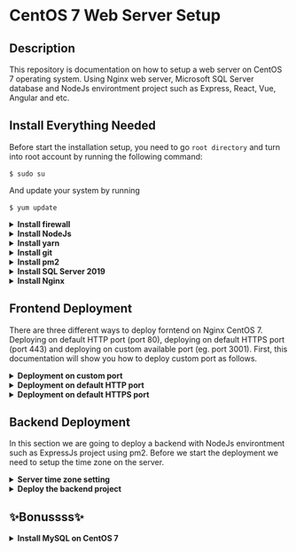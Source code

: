 # CentOS 7 Web Server Setup

## Description

This repository is documentation on how to setup a web server on CentOS 7 operating system. Using Nginx web server, Microsoft SQL Server database and NodeJs environtment project such as Express, React, Vue, Angular and etc.

## Install Everything Needed

Before start the installation setup, you need to go `root directory` and turn into root account by running the following command:

```linux
$ sudo su
```

And update your system by running

```linux
$ yum update
```

<details>
<summary><b>Install firewall</b></summary>

<p>

First, you need to install firewall with this comamnd

```linux
$ yum install firewalld
```

After install firewall, you can enable the service and reboot your server to keep in mind that firewalld will cause the service to start up at boot

```linux
$ systemctl enable firewalld
$ reboot
```

After reboot the system we can verify that the service is running and reachable by typing:

```linux
$ firewall-cmd --state
```

and the output will be like this

```linux
running
```

Enable http and https services by running

```linux
$ firewall-cmd --permanent --zone=public --add-service=http
$ firewall-cmd --permanent --zone=public --add-service=https
```

And enable port 80 for http and 443 for https and you can also enable other ports as you want

```linux
$ firewall-cmd --permanent --zone=public --add-port=80/tcp
$ firewall-cmd --permanent --zone=public --add-port=443/tcp
$ firewall-cmd --permanent --zone=public --add-port=3000/tcp
```

Once everything is set, you can check the list that you have activated

```linux
$ firewall-cmd --permanent --zone=public --list-all
```

</p>
</details>

<details>
<summary><b>Install NodeJs</b></summary>

<p>

Before install NodeJs, install nvm with following command

```linux
$ curl -o- https://raw.githubusercontent.com/nvm-sh/nvm/v0.35.3/install.sh | bash
```

Close and re-opent the terminal and check nvm version to verify that nvm is installed successfully

```linux
$ nvm --version
```

After that you can install NodeJs with 3 options. First, you can install the lates version of NodeJs by typing:

```linux
$ nvm install node
```

or you can install the lts version:

```linux
$ nvm install --lts
```

or you can install the specific version (eg. v16.16.0):

```linux
$ nvm install 16.16.0
```

After installation success, check node and npm version to make sure that NodeJs is installed successfully

```linux
$ node --version
$ npm --version
```

</p>
</details>

<details>
<summary><b>Install yarn</b></summary>

<p>

Before install yarn, you need to import yarn repository with the following commands:

```linux
$ curl --silent --location https://dl.yarnpkg.com/rpm/yarn.repo | sudo tee /etc/yum.repos.d/yarn.repo
$ rpm --import https://dl.yarnpkg.com/rpm/pubkey.gpg
```

Once the repository is added, you can install yarn, by running:

```linux
$ yum install yarn
```

Verify the installation by checking the yarn version number:

```linux
$ yarn --version
```

</p>
</details>

<details>
<summary><b>Install git</b></summary>

<p>

Install git with the following commands:

```linux
$ yum install git
```

Verify the installation by chekcing the git version number:

```linux
$ git --version
```

Setting up your git by using the git config command to provide the name and email address that you would like to have embedded into your commits:

```linux
$ git config --global user.name "Your Name"
$ git config --global user.email "you@example.com"
```

To confirm that these configurations were added successfully, we can see all of the configuration items that have been set by typing:

```linux
$ git config --list
```

</p>
</details>

<details>
<summary><b>Install pm2</b></summary>

<p>

Install pm2 with the following commands:

```linux
$ npm i -g pm2
```

Verify the installation by chekcing the pm2 list:

```linux
$ pm2 list
```

</p>
</details>

<details>
<summary><b>Install SQL Server 2019</b></summary>

<p>

Before start the installation, make sure that your memory at least more than 2GB (not 2GB but 3GB or more). You can add the repository to your CentOS 7 by running the following command:

```linux
$ curl -o /etc/yum.repos.d/mssql-server.repo https://packages.microsoft.com/config/rhel/7/mssql-server-2019.repo
```

Update your system cache:

```linux
$ yum makecache
```

Then install SQL server 2019:

```linux
$ yum install -y mssql-server
```

After the installation, get info about the installed package

```linux
$ rpm -qi mssql-server
```

And the output will be like this:

```linux
Name        : mssql-server
Version     : 15.0.4223.1
Release     : 2
Architecture: x86_64
Install Date: Tue May 17 08:22:16 2022
Group       : Unspecified
Size        : 1297034956
License     : Commercial
Signature   : RSA/SHA256, Mon Apr 18 20:46:17 2022, Key ID eb3e94adbe1229cf
Source RPM  : mssql-server-15.0.4223.1-2.src.rpm
Build Date  : Mon Apr 18 20:05:17 2022
Build Host  : 17a94b24c000000.qzwxqe3wa2kubparrevzc0ivhc.xx.internal.cloudapp.net
...
```

After the package installation finishes, run mssql-conf setup and follow the prompts to set the sa (super admin) password and choose your edition

```linux
$ sudo /opt/mssql/bin/mssql-conf setup
```

And the output will be like this:

```linux
Choose an edition of SQL Server:
  1) Evaluation (free, no production use rights, 180-day limit)
  2) Developer (free, no production use rights)
  3) Express (free)
  4) Web (PAID)
  5) Standard (PAID)
  6) Enterprise (PAID)
  7) Enterprise Core (PAID)
  8) I bought a license through a retail sales channel and have a product key to enter.
```

For example we chose Developer Edition (number 2). And then type Yes and enter your sa password.

Then Install mssql-tools with the unixODBC developer package. Add the repository containing required packages using the next command:

```linux
$ curl -o /etc/yum.repos.d/msprod.repo https://packages.microsoft.com/config/rhel/7/prod.repo
```

With the repository added, we can proceed to install the tools

```linux
$ yum -y install mssql-tools unixODBC-devel
```

Accept the license terms during installation

After the installation success, you are ready to start and enable the sql server

```linux
$ systemctl start mssql-server
$ systemctl enable mssql-server
```

Add `/opt/mssql/bin/` to your $PATH variable:

```linux
$ echo 'export PATH=$PATH:/opt/mssql/bin:/opt/mssql-tools/bin' | sudo tee /etc/profile.d/mssql.sh
```

Source the file to start using MS SQL executable binaries in your current shell session:

```linux
$ source /etc/profile.d/mssql.sh
```

Allow SQL Server ports for remote hosts to connect:

```linux
$ firewall-cmd --permanent --add-port=1433/tcp
$ firewall-cmd --reload
```

Finally, connect to the SQL Server and verify it is working

```linux
$ sqlcmd -S localhost -U SA
```

At the first line type `select name from sysusers;` and 2nd line type `go`. Congrats if you see the list of database. You can try to test remote connection of the databse using SSMS, DBEaver or etc

</p>
</details>

<details>
<summary><b>Install Nginx</b></summary>

<p>

Before installing nginx, you need to add the EPEL software repository:

```linux
$ yum install epel-release
```

Install Nginx

```linux
$ yum install nginx
```

Start and enable nginx service:

```linux
$ systemctl start nginx
$ systemctl enable nginx
```

Check nginx service status after start by running this following command:

```linux
$ systemctl status nginx
```

And the output will be like this:

```linux
● nginx.service - The nginx HTTP and reverse proxy server
   Loaded: loaded (/usr/lib/systemd/system/nginx.service; disabled; vendor preset: disabled)
   Active: active (running) since Mon 2022-01-24 20:14:24 UTC; 5s ago
  Process: 1898 ExecStart=/usr/sbin/nginx (code=exited, status=0/SUCCESS)
  Process: 1896 ExecStartPre=/usr/sbin/nginx -t (code=exited, status=0/SUCCESS)
  Process: 1895 ExecStartPre=/usr/bin/rm -f /run/nginx.pid (code=exited, status=0/SUCCESS)
 Main PID: 1900 (nginx)
   CGroup: /system.slice/nginx.service
           ├─1900 nginx: master process /usr/sbin/nginx
           └─1901 nginx: worker process
```

If you haven't allow the firewall, allow the firewall first:

```linux
$ firewall-cmd --permanent --zone=public --add-service=http
$ firewall-cmd --permanent --zone=public --add-service=https
$ firewall-cmd --reload
```

Reboot the system

```linux
$ sudo reboot
```

After reboot the system, access your public ip or domain name on your browser

```linux
http://server_domain_name_or_public_ip/
```

The output on your browser will be like this:
![NGINX CENTOS 7](https://assets.digitalocean.com/articles/centos/nginx/centos-7-nginx.png)

</p>
</details>

## Frontend Deployment

There are three different ways to deploy forntend on Nginx CentOS 7. Deploying on default HTTP port (port 80), deploying on default HTTPS port (port 443) and deploying on custom available port (eg. port 3001). First, this documentation will show you how to deploy custom port as follows.

<details>
<summary><b>Deployment on custom port</b></summary>

<p>

In this case for example we will use `port 3001`.

1 | Go to the `root directory` and run the following command to get root access

```linux
$ sudo su
```

2 | Check used ports with this following command:

```linux
$ netstat -tunlp
```

The output will similar like this:

```linux
Proto Recv-Q Send-Q Local Address           Foreign Address         State       PID/Program name
tcp        0      0 127.0.0.1:1434          0.0.0.0:*               LISTEN      3270/sqlservr
tcp        0      0 0.0.0.0:111             0.0.0.0:*               LISTEN      550/rpcbind
tcp        0      0 0.0.0.0:80              0.0.0.0:*               LISTEN      1862/nginx: master
tcp        0      0 0.0.0.0:22              0.0.0.0:*               LISTEN      1150/sshd
tcp        0      0 127.0.0.1:1431          0.0.0.0:*               LISTEN      3270/sqlservr
tcp        0      0 0.0.0.0:1433            0.0.0.0:*               LISTEN      3270/sqlservr
tcp        0      0 127.0.0.1:25            0.0.0.0:*               LISTEN      1097/master
tcp6       0      0 ::1:1434                :::*                    LISTEN      3270/sqlservr
tcp6       0      0 :::111                  :::*                    LISTEN      550/rpcbind
tcp6       0      0 :::80                   :::*                    LISTEN      1862/nginx: master
```

The ports on the list above are ports that already used, you can choose the available port for example `port 3001`

3 | Enable firewall on port that will used (eg. port 3001)

```linux
$ firewall-cmd --permanent --zone=public --add-port=3001/tcp
$ firewall-cmd --reload
```

After that check is the selected port already enabled with the following command:

```linux
$ firewall-cmd --permanent --zone=public --list-ports
```

4 | Open selected port

After we enable the firewall on port that we want to use, we need to open the tcp port become available:

```linux
$ semanage port -a -t http_port_t -p tcp 3001
```

Sometimes it will return error like this:

```linux
ValueError: Port tcp/3001 already defined
```

Dont worry, we can replace `-a` option with `-m` for modify as follows:

```linux
$ semanage port -m -t http_port_t -p tcp 3001
```

After that, check to verify port that we want is available:

```linux
$ semanage port -l | grep http_port_t
```

It will return similar like this:

```linux
http_port_t                    tcp      3001, 80, 81, 443, 488, 8008, 8009, 8443, 9000
```

5 | Create a forntend project folder which will be read by nginx

```linux
$ mkdir -p /var/www/project-name
```

note: `-p` flag is used to create nested directory and `project-name` is the name of the project folder

6 | Change the project folder permissions to make it accessible to everyone with the followng command:

```linux
$ chown -R $USER:$USER /var/www/project-name
$ chmod -R 755 /var/www
$ restorecon -R /var/www/project-name
```

7 | Create index.html as the main html file which will be read by nginx. Or you can copy or clone your ready-project for example using git. But in this chase we will try to create new html file

```linux
$ nano /var/www/project-name/index.html
```

Once you are directed to the text editor, paste the following html code as an example project

```html
<html>
  <head>
    <title>Whelcome to my app :)</title>
  </head>
  <body>
    <h1>Hello! This is an app with port 3001</h1>
  </body>
</html>
```

8 | Create `sites-available` and `sites-enable` folder a config folder which will be read by nginx (ignore this step if the folders already created)

```linux
$ mkdir /etc/nginx/sites-available
$ mkdir /etc/nginx/sites-enabled
```

9 | Open Nginx configuration file

```linux
$ nano /etc/nginx/nginx.conf
```

You will see the nginx configuration code. Inside the `html { ... }` block find the code that similar with:

```conf
server {
  listen        80;
  listen        [::]:80;
  server_name   _;
  root          /usr/share/nginx/html;

  # Load configuration files for the default server block.
  include /etc/nginx/default.d/*.conf;

  error_page 404 /404.html;
  location = /404.html {
  }

  error_page 500 502 503 504 /50x.html;
  location = /50x.html {
  }
}
```

That code is server config block code for default http port (port 80). Under that code (outside server { ... } block), add this following code

```conf
include /etc/nginx/sites-enabled/*.conf;
```

And it will be looks like this:

```conf
server {
  listen        80;
  listen        [::]:80;
  server_name   _;
  root          /usr/share/nginx/html;

  # Load configuration files for the default server block.
  include /etc/nginx/default.d/*.conf;

  error_page 404 /404.html;
  location = /404.html {
  }

  error_page 500 502 503 504 /50x.html;
  location = /50x.html {
  }
}

include /etc/nginx/sites-enabled/*.conf;
```

10 | Create new nginx config file at `sites-available` with file name as your project name

```linux
$ nano /etc/nginx/sites-available/project-name.conf
```

And paste this following code:

```conf
server {
  listen       3001;
  listen       [::]:3001;
  server_name  _;
  root         /var/www/project-name;

  location / {
    if ( $uri = '/index.html' ) {
      add_header Cache-Control no-store always;
    }
    try_files $uri $uri/ /index.html;
  }

  # Load configuration files for the default server block.
  include /etc/nginx/default.d/*.conf;

  error_page 404 /404.html;
  location = /404.html {
  }

  error_page 500 502 503 504 /50x.html;
  location = /50x.html {
  }
}
```

Maybe you will think that the code is similar to the nginx config code in step number 8. The difference are `port number` assign with selected port and `root directory` assign with your project directory that you have been created before and add new `location / { ... }` code block

11 | Finally the final step. Link the config file that have been just created on `sites-available` to `sites-enabled` with this following command:

```linux
$ ln -s /etc/nginx/sites-available/project-name.conf /etc/nginx/sites-enabled/project-name.conf
```

After that you should restart nginx service

```linux
$ systemctl restart nginx
```

note: sometimes at this step you will facing an error that nginx service cannot be restart. Try to check your setting from the step 1 untill step 10 again. If you are sure that it is in accordance with the instructions, then it is likely that what happen is that the port you have chosen cannot be used by the nginx service. Then try using another port and repeat the steps above starting from the first step.

If you can successfully restart nginx service, access `public ip with port` on your browser

```linux
http://server_public_ip:3001/
```

</p>
</details>

<details>
<summary><b>Deployment on default HTTP port</b></summary>

<p>

In this section we will use `default HTTP port (port 80)`.

1 | Go to the root directory and run the following command to get root access

```linux
$ sudo su
```

2 | Enable firewall on default HTTP port

```linux
$ firewall-cmd --permanent --zone=public --add-service=http
$ firewall-cmd --permanent --zone=public --add-port=80/tcp
$ firewall-cmd --reload
```

After that check is the default HTTP port already enabled with the following command:

```linux
$ firewall-cmd --permanent --zone=public --list-all
```

3 | Create a forntend project folder which will be read by nginx

```linux
$ mkdir -p /var/www/project-name
```

note: -p flag is used to create nested directory and project-name is the name of the project folder

4 | Change the project folder permissions to make it accessible to everyone with the followng command:

```linux
$ chown -R $USER:$USER /var/www/project-name
$ chmod -R 755 /var/www
$ restorecon -R /var/www/project-name
```

5 | Create index.html as the main html file which will be read by nginx. Or you can copy or clone your ready-project for example using git. But in this chase we will try to create new html file

```linux
$ nano /var/www/project-name/index.html
```

Once you are directed to the text editor, paste the following html code as an example project

```html
<html>
  <head>
    <title>Whelcome to my app :)</title>
  </head>
  <body>
    <h1>Hello! This is an app default HTTP port 80</h1>
  </body>
</html>
```

6 | Open Nginx configuration file

```linux
$ nano /etc/nginx/nginx.conf
```

You will see the nginx configuration code. Inside the html { ... } block find the code that similar with:

```conf
server {
  listen        80;
  listen        [::]:80;
  server_name   _;
  root          /usr/share/nginx/html;

  # Load configuration files for the default server block.
  include /etc/nginx/default.d/*.conf;

  error_page 404 /404.html;
  location = /404.html {
  }

  error_page 500 502 503 504 /50x.html;
  location = /50x.html {
  }
}
```

That code is server config block code for default http port (port 80). Change the root directory project with your project directory that you just have been created and add `location / { ... }` code block under the root directory. It should similar like this:

```conf
server {
  listen        80;
  listen        [::]:80;
  server_name   _;
  root          /var/www/project-name;

  location / {
    if ( $uri = '/index.html' ) {
      add_header Cache-Control no-store always;
    }
    try_files $uri $uri/ /index.html;
  }

  # Load configuration files for the default server block.
  include /etc/nginx/default.d/*.conf;

  error_page 404 /404.html;
  location = /404.html {
  }

  error_page 500 502 503 504 /50x.html;
  location = /50x.html {
  }
}
```

7 | Restart nginx service

```linux
$ systemctl restart nginx
```

If you can successfully restart nginx service, access server public ip with your browser

```linux
http://server_public_ip/
```

</p>
</details>

<details>
<summary><b>Deployment on default HTTPS port</b></summary>

<p>

COMING SOON 😫😋😁

</p>
</details>

## Backend Deployment

In this section we are going to deploy a backend with NodeJs environtment such as ExpressJs project using pm2. Before we start the deployment we need to setup the time zone on the server.

<details>
<summary><b>Server time zone setting</b></summary>

<p>

If you are already setting up your server time zone you can just skip this part.

1 | Go to the `root directory` and run the following command to get root access

```linux
$ sudo su
```

2 | Check server current time zone

```linux
$ timedatectl
```

The output will similar like this:

```linux
      Local time: Sat 2023-03-18 02:00:01 UTC
  Universal time: Sat 2023-03-18 02:00:01 UTC
        RTC time: Sat 2023-03-18 02:00:01
       Time zone: UTC (UTC, +0000)
     NTP enabled: yes
NTP synchronized: yes
 RTC in local TZ: no
      DST active: n/a
```

3 | Basicly the default server time zone is UTC. You need to change it with time zone that you want. For example in this case we are going to change it with Asia/Jakarta time zone (WIB). First, we need to check available time zone list as follows:

```linux
$ timedatectl list-timezones
```

4 | Change the time zone

```linux
$ timedatectl set-timezone Asia/Jakarta
```

5 | Check server time zone once again

```linux
$ timedatectl
```

The output will similar like this:

```linux
      Local time: Sat 2023-03-18 09:19:25 WIB
  Universal time: Sat 2023-03-18 02:19:25 UTC
        RTC time: Sat 2023-03-18 02:19:25
       Time zone: Asia/Jakarta (WIB, +0700)
     NTP enabled: yes
NTP synchronized: yes
 RTC in local TZ: no
      DST active: n/a
```

</p>
</details>

<details>
<summary><b>Deploy the backend project</b></summary>

<p>

In this part we will deploy an ExpressJs project using pm2 with `port 4000`

1 | Go to the `root directory` and run the following command to get root access

```linux
$ sudo su
```

2 | Check used ports with this following command:

```linux
$ netstat -tunlp
```

The output will similar like this:

```linux
Proto Recv-Q Send-Q Local Address           Foreign Address         State       PID/Program name
tcp        0      0 127.0.0.1:1434          0.0.0.0:*               LISTEN      3270/sqlservr
tcp        0      0 0.0.0.0:111             0.0.0.0:*               LISTEN      550/rpcbind
tcp        0      0 0.0.0.0:80              0.0.0.0:*               LISTEN      1862/nginx: master
tcp        0      0 0.0.0.0:22              0.0.0.0:*               LISTEN      1150/sshd
tcp        0      0 127.0.0.1:1431          0.0.0.0:*               LISTEN      3270/sqlservr
tcp        0      0 0.0.0.0:1433            0.0.0.0:*               LISTEN      3270/sqlservr
tcp        0      0 127.0.0.1:25            0.0.0.0:*               LISTEN      1097/master
tcp6       0      0 ::1:1434                :::*                    LISTEN      3270/sqlservr
tcp6       0      0 :::111                  :::*                    LISTEN      550/rpcbind
tcp6       0      0 :::80                   :::*                    LISTEN      1862/nginx: master
```

The ports on the list above are ports that already used, you can choose the available port for example `port 4000`

3 | Enable firewall on port that will used (eg. port 4000)

```linux
$ firewall-cmd --permanent --zone=public --add-port=4000/tcp
$ firewall-cmd --reload
```

After that check is the selected port already enabled with the following command:

```linux
$ firewall-cmd --permanent --zone=public --list-ports
```

4 | Open selected port

After we enable the firewall on port that we want to use, we need to open the tcp port become available:

```linux
$ semanage port -a -t http_port_t -p tcp 4000
```

Sometimes it will return error like this:

```linux
ValueError: Port tcp/4000 already defined
```

Dont worry, we can replace `-a` option with `-m` for modify as follows:

```linux
$ semanage port -m -t http_port_t -p tcp 4000
```

After that, check to verify port that we want is available:

```linux
$ semanage port -l | grep http_port_t
```

It will return similar like this:

```linux
http_port_t                    tcp      4000, 80, 81, 443, 488, 8008, 8009, 8443, 9000
```

5 | Create a backend project folder or clone from your git remote repository which will be execute by pm2

```linux
$ mkdir -p /var/server/project-name
$ cd /var/server/project-name
$ git init
$ git checkout -b main
$ git remote add origin https://github_repo_url
$ git pull origin main
```

or

```linux
$ mkdir -p /var/server
$ cd /var/server
$ git clone https://github_repo_url
```

note: `-p` flag is used to create nested directory and `project-name` is the name of the project folder

6 | Change the project folder permissions to make it accessible to everyone with the followng command:

```linux
$ chown -R $USER:$USER /var/server/project-name
$ chmod -R 755 /var/server
$ restorecon -R /var/server/project-name
```

7 | Install the project

Go to the project directory

```linux
$ cd /var/server/project-name
```

Using npm:

```linux
$ npm install
```

Using yarn:

```linux
$ yarn
```

8 | Run the project locally to verify that it's working

In this step, we are going to run the project as development mode. And here is the script preview inside the `package.json` file

```json
"scripts": {
  "dev": "nodemon ./src/index.js",
  "start": "node ./src/index.js",
  "test": "echo \"Error: no test specified\" && exit 1"
},
```

Go to the project directory

```linux
$ cd /var/server/project-name
```

Let's try to run in development mode:

```linux
$ yarn dev
```

Once it's running, test your project end-point on your Postman

```
http://server_public_ip:4000/your_end_point
```

If it seems okay, stop the project by pressing CTRL + C on terminal and lets go to the next step

note: before you start the project locally, make sure you have alraedy setting up your environtment variables such as port and etc. And make sure the port that you use on your project is the same with port that you will use for the backend deployment (eg. port 4000 for this case).

9 | Run the project with pm2

Go to the server directory that you have been created

```linux
$ cd /var/server/project-name
```

After that run your project with pm2:

```linux
$ pm2 start ./src/index.js --name="type_name_here"
```

explanation:

• `start` is command to execute your project.

• `./project-name/src/index.js` is path to target your main project file (in this case is index.js).

• `--name="type_name_here"` is the name that will shown on the pm2 running list. For example `--name="my-awesome-backend"`.

Or you can run with your `package.json` scripts with this following command:

```linux
$ pm2 start npm --name "type_name_here" -- run script_name
```

explanation

• `start` is command to execute your project.

• `npm` is to execute with `npm`.

• `--name "type_name_here"` is the name that will shown on the pm2 running list. For example `--name "my-awesome-backend"`.

• `-- run script_name` is to choose which script have to bee executed.
For example `-- run start` or `-- run dev` or etc.

Full example here:

```linux
$ pm2 start npm --name "my-awesome-backend" -- run start
```

After you execute the pm2, check the pm2 list to verify that it is running by the following command:

```linux
$ pm2 list
```

And the output will be like this:

![alt text](https://github.com/bhaktibuana/centos7-web-server-setup/blob/main/assets/pm2-list.png?raw=true)

Make sure that the status is `Online`

10 | Check ports that used on your server to verify that your project is currently running

```linux
$ netstat -tunlp
```

The output will be similar like this:

```linux
tcp6       0      0 :::4000                 :::*                    LISTEN      18016/node /var/ser
```

If you see something like that, congrat! your backend deployment success!

Now you can test it on your Postman

```
http://server_public_ip:4000/your_end_point
```

If you want to stop your project you can run this following command:

```linux
$ pm2 stop selected_pm2_id
```

or

```linux
$ pm2 stop selected_pm2_name
```

If you want to delete the task, you can stop it first and do this:

```linux
$ pm2 delete selected_pm2_id
```

or

```linux
$ pm2 delete selected_pm2_name
```

</p>
</details>

## ✨Bonussss✨

<details>
<summary><b>Install MySQL on CentOS 7</b></summary>

<p>

1 | Go to the root directory and run the following command to get root access

```linux
$ sudo su
```

2 | Before start to install MySQL, update all package on your system

```linux
$ yum update
```

3 | In web browser, visit:

```
https://dev.mysql.com/downloads/repo/yum/
```

You will see something like this:

![alt text](https://github.com/bhaktibuana/centos7-web-server-setup/blob/main/assets/download-mysql.png?raw=true)

There are many version of MySQL, choose the `Red Hat Enterprise Linux 7` for CentOS 7. And copy the text in the red box as shown in the image.

4 | Locate the desired version, and update it as needed in the link below (paste from the text you just copied):

```linux
$ curl -sSLO https://dev.mysql.com/get/mysql80-community-release-el7-7.noarch.rpm
```

Once the rpm file is saved, we will verify the integrity of the download by running `md5sum` and comparing it with the corresponding MD5 value listed on the site:

```linux
$ md5sum mysql80-community-release-el7-7.noarch.rpm
```

the output will be like this:

```linux
e2bd920ba15cd3d651c1547661c60c7c  mysql80-community-release-el7-7.noarch.rpm
```

5 | Add MySQL yum repositories and install MySQL Server

```linux
$ rpm -ivh mysql80-community-release-el7-7.noarch.rpm
$ yum install mysql-server
```

if there any question while you installing MySQL just press `y`

6 | Start the MySQL Service

```linux
$ systemctl start mysqld
```

and check the service status

```linux
$ systemctl status mysqld
```

During the installation process, a temporary password is generated for the MySQL root user. Locate it in the mysqld.log with this command:

```linux
$ grep 'temporary password' /var/log/mysqld.log
```

7 | Configuring MySQL

Before we start to use MySQL we need to configure the root password first.

```linux
$ mysql_secure_installation
```

This will prompt you for the default root password. As soon as you enter it, you will be required to change it.

```linux
The existing password for the user account root has expired. Please set a new password.

New password:
```

Enter a new 12-character password that contains at least one uppercase letter, one lowercase letter, one number and one special character. Re-enter it when prompted.

And you'll receive feedback after entering the password, just answer `No` at all.

8 | Testing MySQL

We can verify our installation and get information about it by connecting with the `mysqladmin` tool, a client that lets you run administrative commands. Use the following command to connect to MySQL as root (`-u root`), prompt for a password (`-p`), and return the version.

```linux
$ mysqladmin -u root -p version
```

the output will be similar like this:

```linux
mysqladmin  Ver 8.0.28 for Linux on x86_64 (MySQL Community Server - GPL)
Copyright (c) 2000, 2022, Oracle and/or its affiliates.

Oracle is a registered trademark of Oracle Corporation and/or its
affiliates. Other names may be trademarks of their respective
owners.

Server version		8.0.28
Protocol version	10
Connection		Localhost via UNIX socket
UNIX socket		/var/lib/mysql/mysql.sock
Uptime:			3 min 2 sec

Threads: 2  Questions: 14  Slow queries: 0  Opens: 133  Flush tables: 3  Open tables: 49  Queries per second avg: 0.076
```

This indicates your installation has been successful.

9 | Enable firewall on MySQL port (port 3306 default)

```linux
$ firewall-cmd --permanent --zone=public --add-port=3306/tcp
$ firewall-cmd --reload
```

After that check is the port already enabled with the following command:

```linux
$ firewall-cmd --permanent --zone=public --list-ports
```

10 | Enable SSL for MySQL

```linux
$ mysql -u root -p
```

Enter your MySQL root password. Then check SSL by typing:

```linux
mysql> SHOW GLOBAL VARIABLES LIKE `%ssl%`;
```

The output will be like this:

```linux
+---------------+-----------------+
| Variable_name | Value           |
+---------------+-----------------+
| have_openssl  | YES             |
| have_ssl      | YES             |
| ssl_ca        | ca.pem          |
| ssl_capath    |                 |
| ssl_cert      | server-cert.pem |
| ssl_cipher    |                 |
| ssl_crl       |                 |
| ssl_crlpath   |                 |
| ssl_key       | server-key.pem  |
+---------------+-----------------+
9 rows in set (0.01 sec)
```

After that you can check SSL status

```linux
mysql> STATUS;
```

the output will be like this:

```linux
--------------
mysql Ver 14.14 Distrib 5.7.18, for Linux (x86_64) using EditLine wrapper

Connection id: 4
Current database:
Current user: root@localhost
SSL: Not in use
Current pager: stdout
Using outfile: ''
Using delimiter: ;
Server version: 5.7.18 MySQL Community Server (GPL)
Protocol version: 10
Connection: Localhost via UNIX socket
Server characterset: latin1
Db characterset: latin1
Client characterset: utf8
Conn. characterset: utf8
UNIX socket: /var/lib/mysql/mysql.sock
Uptime: 27 min 25 sec

Threads: 1 Questions: 12 Slow queries: 0 Opens: 113 Flush tables: 1 Open tables: 106 Queries per second avg: 0.007
--------------
```

as you can see SSL is still not in use. type `exit` at mysql CLI and lets enable the SSL.

To enable the SSL for MySQL we need to modify MySQL config file.

```linux
$ nano /etc/my.cnf
```

Under the `[mysqld]` add the following content:

```linux
ssl-ca=/var/lib/mysql/ca.pem
ssl-cert=/var/lib/mysql/server-cert.pem
ssl-key=/var/lib/mysql/server-key.pem
```

for example:

```linux
[mysqld]

...
...
other config code
...
...

ssl-ca=/var/lib/mysql/ca.pem
ssl-cert=/var/lib/mysql/server-cert.pem
ssl-key=/var/lib/mysql/server-key.pem
```

after that add the following content:

```linux
[client]
ssl-ca=/var/lib/mysql/ca.pem
ssl-cert=/var/lib/mysql/client-cert.pem
ssl-key=/var/lib/mysql/client-key.pem
```

it will be like follows:

```linux
[mysqld]

...
...
other config code
...
...

ssl-ca=/var/lib/mysql/ca.pem
ssl-cert=/var/lib/mysql/server-cert.pem
ssl-key=/var/lib/mysql/server-key.pem

[client]
ssl-ca=/var/lib/mysql/ca.pem
ssl-cert=/var/lib/mysql/client-cert.pem
ssl-key=/var/lib/mysql/client-key.pem
```

save and restart MySQL service

```linux
$ systemctl restart mysqld
```

After that open mysql again by typing:

```linux
$ mysql -u root -p
```

Enter your MySQL root password and check the SSL status by typing the following command on MySQL CLI:

```linux
mysql> STATUS;
```

the output will be like this:

```linux
--------------
mysql Ver 14.14 Distrib 5.7.18, for Linux (x86_64) using EditLine wrapper

Connection id: 3
Current database:
Current user: root@localhost
SSL: Cipher in use is DHE-RSA-AES256-SHA
Current pager: stdout
Using outfile: ''
Using delimiter: ;
Server version: 5.7.18 MySQL Community Server (GPL)
Protocol version: 10
Connection: Localhost via UNIX socket
Server characterset: latin1
Db characterset: latin1
Client characterset: utf8
Conn. characterset: utf8
UNIX socket: /var/lib/mysql/mysql.sock
Uptime: 1 min 32 sec

Threads: 1 Questions: 6 Slow queries: 0 Opens: 105 Flush tables: 1 Open tables: 98 Queries per second avg: 0.065
--------------
```

SSL is now enabled and connections are secured through it.

11 | Enable remote connection

Edit the MySQL config file by typing the following command:

```linux
$ nano /etc/my.cnf
```

At the end of the `[mysqld]` add the following code:

```linux
bind-address=*
```

save and restart MySQL service

```linux
$ systemctl restart mysqld
```

12 | Create a new user for remote connection

Open MySQL again by typing:

```linux
$ mysql -u root -p
```

enter your MySQL root password and crate new user as follows:

```linux
mysql> CREATE USER 'root'@'%' IDENTIFIED BY 'your_password_here';
```

check the user list on your MySQL

```linux
mysql> USE mysql;
mysql> SELECT user, host from user;
```

you will see something like this:

```linux
+------------------+-----------+
| user             | host      |
+------------------+-----------+
| root             | %         |
| mysql.infoschema | localhost |
| mysql.session    | localhost |
| mysql.sys        | localhost |
| root             | localhost |
+------------------+-----------+
5 rows in set (0.00 sec)
```

We can see that there are two root user with host `localhost` and `%`. The root with host `localhost` is the default user, and root with host `%` is the root user that you just created.

After that, you need to grant all access to both root user.

```linux
mysql> GRANT ALL ON *.* TO 'root'@'localhost';
mysql> GRANT ALL ON *.* TO 'root'@'%';
mysql> FLUSH PRIVILEGES;
```

Well, everything is set up. You can remote your MySQL on your computer with these following configs:

```
host      : your_public_ip
user      : root
password  : your_root_password
```

</p>
</details>
